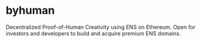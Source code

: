 # byhuman
Decentralized Proof-of-Human Creativity using ENS on Ethereum. Open for investors and developers to build and acquire premium ENS domains.
